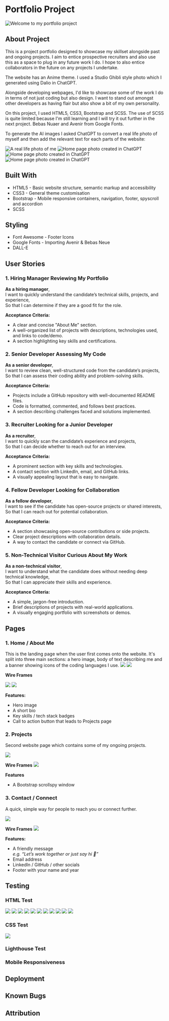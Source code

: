 # Portfolio Project

<img src="assets/images/README.png" alt="Welcome to my portfolio project">

## About Project

This is a project portfolio designed to showcase my skillset alongside past and ongoing projects. I aim to entice prospective recruiters and also use this as a space to plug in any future work I do. I hope to also entice collaborators in the future on any projects I undertake.

The website has an Anime theme. I used a Studio Ghibli style photo which I generated using Dalio in ChatGPT. 

Alongside developing webpages, I'd like to showcase some of the work I do in terms of not just coding but also design. I want to stand out amongst other developers as having flair but also show a bit of my own personality. 

On this project, I used HTML5, CSS3, Bootstrap and SCSS. The use of SCSS is quite limited because I'm still learning and I will try it out further in the next project. Bebas Nuaer and Avenir from Google Fonts.

To generate the AI images I asked ChatGPT to convert a real life photo of myself and then add the relevant text for each parts of the website:

<img src="assets/images/20241201_151312.jpg" alt="A real life photo of me">
<img src="assets/images/About.png" alt="Home page photo created in ChatGPT">
<img src="assets/images/Projects.png" alt="Home page photo created in ChatGPT">
<img src="assets/images/Contact.png" alt="Home page photo created in ChatGPT">

## Built With

* HTML5 - Basic website structure, semantic markup and accessibility
* CSS3 - General theme customisation
* Bootstrap - Mobile responsive containers, navigation, footer, spyscroll and accordion
* SCSS 

## Styling

* Font Awesome - Footer Icons
* Google Fonts - Importing Avenir & Bebas Neue
* DALL-E

## User Stories

### 1. Hiring Manager Reviewing My Portfolio

**As a hiring manager**,  
I want to quickly understand the candidate’s technical skills, projects, and experience,  
So that I can determine if they are a good fit for the role.

**Acceptance Criteria:**
- A clear and concise "About Me" section.
- A well-organized list of projects with descriptions, technologies used, and links to code/demo.
- A section highlighting key skills and certifications.


### 2. Senior Developer Assessing My Code

**As a senior developer**,  
I want to review clean, well-structured code from the candidate’s projects,  
So that I can assess their coding ability and problem-solving skills.

**Acceptance Criteria:**
- Projects include a GitHub repository with well-documented README files.
- Code is formatted, commented, and follows best practices.
- A section describing challenges faced and solutions implemented.


### 3. Recruiter Looking for a Junior Developer

**As a recruiter**,  
I want to quickly scan the candidate’s experience and projects,  
So that I can decide whether to reach out for an interview.

**Acceptance Criteria:**
- A prominent section with key skills and technologies.
- A contact section with LinkedIn, email, and GitHub links.
- A visually appealing layout that is easy to navigate.


### 4. Fellow Developer Looking for Collaboration

**As a fellow developer**,  
I want to see if the candidate has open-source projects or shared interests,  
So that I can reach out for potential collaboration.

**Acceptance Criteria:**
- A section showcasing open-source contributions or side projects.
- Clear project descriptions with collaboration details.
- A way to contact the candidate or connect via GitHub.


### 5. Non-Technical Visitor Curious About My Work

**As a non-technical visitor**,  
I want to understand what the candidate does without needing deep technical knowledge,  
So that I can appreciate their skills and experience.

**Acceptance Criteria:**
- A simple, jargon-free introduction.
- Brief descriptions of projects with real-world applications.
- A visually engaging portfolio with screenshots or demos.

## Pages

### 1. Home / About Me

This is the landing page when the user first comes onto the website. It's split into three main sections: a hero image, body of text describing me and a banner showing icons of the coding languages I use.
<img src="assets/images/README/Finished Pages/About Page - Finished.png">
<img src="assets/images/README/Finished Pages/Tablet:Mobile View - About Page -  Finished.png">

**Wire Frames**

<img src="assets/images/README/Wireframes/Mobile_view.png">
<img src="/assets/images/README/Wireframes/Front_page.pngt">



**Features:**
- Hero image
- A short bio  
- Key skills / tech stack badges  
- Call to action button that leads to Projects page


### 2. Projects

Second website page which contains some of my ongoing projects.

<img src="assets/images/README/Finished Pages/Projects Page - Finished.png">

**Wire Frames**
<img src="assets/images/README/Wireframes/Projects_page.png">

**Features**
- A Bootstrap scrollspy window



### 3. Contact / Connect

A quick, simple way for people to reach you or connect further.

<img src="assets/images/README/Finished Pages/Contact Page - Finished.png">

**Wire Frames**
<img src="assets/images/README/Wireframes/Contact_page.png">

**Features:**
- A friendly message  
  _e.g. “Let’s work together or just say hi 👋”_
- Email address
- LinkedIn / GitHub / other socials
- Footer with your name and year


## Testing

### HTML Test
<img src="assets/images/README/Code testing/Screenshot 2025-04-22 at 22.42.41.png">
<img src="assets/images/README/Code testing/Screenshot 2025-04-22 at 22.53.08.png">
<img src="assets/images/README/Code testing/Screenshot 2025-04-22 at 22.53.16.png">
<img src="assets/images/README/Code testing/Screenshot 2025-04-22 at 22.53.54.png">
<img src="assets/images/README/Code testing/Screenshot 2025-04-22 at 22.54.04.png">
<img src="assets/images/README/Code testing/Screenshot 2025-04-22 at 22.54.12.png">
<img src="assets/images/README/Code testing/Screenshot 2025-04-22 at 23.02.32.png">
<img src="assets/images/README/Code testing/Screenshot 2025-04-22 at 23.02.39.png">
<img src="assets/images/README/Code testing/Screenshot 2025-04-22 at 23.10.15.png">
<img src="assets/images/README/Code testing/Screenshot 2025-04-22 at 23.12.47.png">
<img src="assets/images/README/Code testing/Screenshot 2025-04-22 at 23.18.09.png">

### CSS Test

<img src="assets/images/README/Code testing/Screenshot 2025-04-22 at 23.19.04.png">

### Lighthouse Test

### Mobile Responsiveness

## Deployment

## Known Bugs

## Attribution
